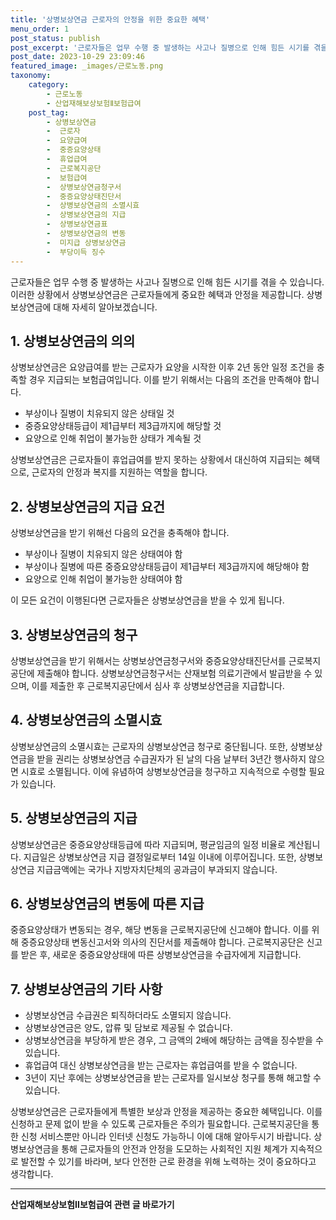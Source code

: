 ```yaml
---
title: '상병보상연금 근로자의 안정을 위한 중요한 혜택'
menu_order: 1
post_status: publish
post_excerpt: '근로자들은 업무 수행 중 발생하는 사고나 질병으로 인해 힘든 시기를 겪을 수 있습니다. 이러한 상황에서 상병보상연금은 근로자들에게 중요한 혜택과 안정을 제공합니다. 상병보상연금에 대해 자세히 알아보겠습니다.'
post_date: 2023-10-29 23:09:46
featured_image: _images/근로노동.png
taxonomy:
    category:
        - 근로노동
        - 산업재해보상보험Ⅱ보험급여
    post_tag:
        - 상병보상연금
        -  근로자
        -  요양급여
        -  중증요양상태
        -  휴업급여
        -  근로복지공단
        -  보험급여
        -  상병보상연금청구서
        -  중증요양상태진단서
        -  상병보상연금의 소멸시효
        -  상병보상연금의 지급
        -  상병보상연금표
        -  상병보상연금의 변동
        -  미지급 상병보상연금
        -  부당이득 징수
---
```




근로자들은 업무 수행 중 발생하는 사고나 질병으로 인해 힘든 시기를 겪을 수 있습니다. 이러한 상황에서 상병보상연금은 근로자들에게 중요한 혜택과 안정을 제공합니다. 상병보상연금에 대해 자세히 알아보겠습니다.

## 1. 상병보상연금의 의의

상병보상연금은 요양급여를 받는 근로자가 요양을 시작한 이후 2년 동안 일정 조건을 충족할 경우 지급되는 보험급여입니다. 이를 받기 위해서는 다음의 조건을 만족해야 합니다.

- 부상이나 질병이 치유되지 않은 상태일 것
- 중증요양상태등급이 제1급부터 제3급까지에 해당할 것
- 요양으로 인해 취업이 불가능한 상태가 계속될 것

상병보상연금은 근로자들이 휴업급여를 받지 못하는 상황에서 대신하여 지급되는 혜택으로, 근로자의 안정과 복지를 지원하는 역할을 합니다.

## 2. 상병보상연금의 지급 요건

상병보상연금을 받기 위해선 다음의 요건을 충족해야 합니다.

- 부상이나 질병이 치유되지 않은 상태여야 함
- 부상이나 질병에 따른 중증요양상태등급이 제1급부터 제3급까지에 해당해야 함
- 요양으로 인해 취업이 불가능한 상태여야 함

이 모든 요건이 이행된다면 근로자들은 상병보상연금을 받을 수 있게 됩니다.

## 3. 상병보상연금의 청구

상병보상연금을 받기 위해서는 상병보상연금청구서와 중증요양상태진단서를 근로복지공단에 제출해야 합니다. 상병보상연금청구서는 산재보험 의료기관에서 발급받을 수 있으며, 이를 제출한 후 근로복지공단에서 심사 후 상병보상연금을 지급합니다.

## 4. 상병보상연금의 소멸시효

상병보상연금의 소멸시효는 근로자의 상병보상연금 청구로 중단됩니다. 또한, 상병보상연금을 받을 권리는 상병보상연금 수급권자가 된 날의 다음 날부터 3년간 행사하지 않으면 시효로 소멸됩니다. 이에 유념하여 상병보상연금을 청구하고 지속적으로 수령할 필요가 있습니다.

## 5. 상병보상연금의 지급

상병보상연금은 중증요양상태등급에 따라 지급되며, 평균임금의 일정 비율로 계산됩니다. 지급일은 상병보상연금 지급 결정일로부터 14일 이내에 이루어집니다. 또한, 상병보상연금 지급금액에는 국가나 지방자치단체의 공과금이 부과되지 않습니다.

## 6. 상병보상연금의 변동에 따른 지급

중증요양상태가 변동되는 경우, 해당 변동을 근로복지공단에 신고해야 합니다. 이를 위해 중증요양상태 변동신고서와 의사의 진단서를 제출해야 합니다. 근로복지공단은 신고를 받은 후, 새로운 중증요양상태에 따른 상병보상연금을 수급자에게 지급합니다.

## 7. 상병보상연금의 기타 사항

- 상병보상연금 수급권은 퇴직하더라도 소멸되지 않습니다.
- 상병보상연금은 양도, 압류 및 담보로 제공될 수 없습니다.
- 상병보상연금을 부당하게 받은 경우, 그 금액의 2배에 해당하는 금액을 징수받을 수 있습니다.
- 휴업급여 대신 상병보상연금을 받는 근로자는 휴업급여를 받을 수 없습니다.
- 3년이 지난 후에는 상병보상연금을 받는 근로자를 일시보상 청구를 통해 해고할 수 있습니다.

상병보상연금은 근로자들에게 특별한 보상과 안정을 제공하는 중요한 혜택입니다. 이를 신청하고 문제 없이 받을 수 있도록 근로자들은 주의가 필요합니다. 근로복지공단을 통한 신청 서비스뿐만 아니라 인터넷 신청도 가능하니 이에 대해 알아두시기 바랍니다. 상병보상연금을 통해 근로자들의 안전과 안정을 도모하는 사회적인 지원 체계가 지속적으로 발전할 수 있기를 바라며, 보다 안전한 근로 환경을 위해 노력하는 것이 중요하다고 생각합니다.
<!-- wp:separator -->
<hr class="wp-block-separator has-alpha-channel-opacity"/>
<!-- /wp:separator -->

<!-- wp:group {"backgroundColor":"base","layout":{"type":"constrained"}} -->
<div class="wp-block-group has-base-background-color has-background"><!-- wp:paragraph {"align":"center","fontSize":"medium"} -->
<p class="has-text-align-center has-large-font-size"><strong>산업재해보상보험Ⅱ보험급여 관련 글 바로가기</strong></p>
<!-- /wp:paragraph -->


<!-- wp:latest-posts
{"categories":[{"id":10872,"count":19,"description":"","link":"https://uknowlaw.com/category/%ec%82%b0%ec%97%85%ec%9e%ac%ed%95%b4%eb%b3%b4%ec%83%81%eb%b3%b4%ed%97%98%e2%85%b1%eb%b3%b4%ed%97%98%ea%b8%89%ec%97%ac/","name":"산업재해보상보험Ⅱ보험급여","slug":"산업재해보상보험Ⅱ보험급여","taxonomy":"category","parent":0,"meta":[],"_links":{"self":[{"href":"https://uknowlaw.com/wp-json/wp/v2/categories/10872"}],"collection":[{"href":"https://uknowlaw.com/wp-json/wp/v2/categories"}],"about":[{"href":"https://uknowlaw.com/wp-json/wp/v2/taxonomies/category"}],"wp:post_type":[{"href":"https://uknowlaw.com/wp-json/wp/v2/posts?categories=10872"}],"curies":[{"name":"wp","href":"https://api.w.org/{rel}","templated":true}]}}],"postsToShow":100,"excerptLength":28,"postLayout":"grid","columns":2,"featuredImageAlign":"left","featuredImageSizeSlug":"large","fontSize":"medium"} /--></div>
<!-- /wp:group -->